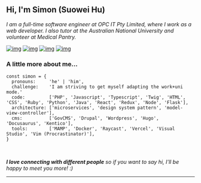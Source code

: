 <h2> Hi, I'm Simon (Suowei Hu) <!-- <img src="https://media.giphy.com/media/mGcNjsfWAjY5AEZNw6/giphy.gif" width="50"> --></h2>


<!--<img align='right' src="https://camo.githubusercontent.com/62da68eb62b1e5f175f7d1f0191dd89a653d7908feb22d37d4a0ab07365d6791/68747470733a2f2f6d656469612e67697068792e636f6d2f6d656469612f4d3967624264396e6244724f5475314d71782f67697068792e676966" width="230">-->

<p><em>
I am a full-time software engineer at OPC IT Pty Limited, where I work as a web developer. I also tutor at the Australian National University and volunteer at Medical Pantry.
</em></p>

[![img](https://img.shields.io/badge/-LinkedIn-black?style=flat-square&logo=Linkedin&logoColor=white)](https://www.linkedin.com/in/suowei-hu-0249b0181/)
[![img](https://img.shields.io/badge/%20My%20Blog%20-black?style=flat-square&logo=Hugo&logoColor=white)](https://blog.simon-hu.org/)
[![img](https://img.shields.io/badge/-GitHub-black?style=flat-square&logo=GitHub&logoColor=white)](https://github.com/SuoweiHu)
[![img](https://img.shields.io/badge/-Gmail-black?style=flat-square&logo=gmail&logoColor=white)](mailto:suowei.h@gmail.com)



### A little more about me...  

```
const simon = {
  pronouns:     'he' | 'him',
  challenge:    'I am striving to get myself adapting the work+uni mode.'
  code:         ['PHP', 'Javascript', 'Typescript', 'Twig', 'HTML', 'CSS', 'Ruby', 'Python', 'Java', 'React', 'Redux', 'Node', 'Flask'],
  architecture: ['microservices', 'design system pattern', 'model-view-controller'],
  cms:          ['GovCMS', 'Drupal', 'Wordpress', 'Hugo', 'Docusaurus', 'Kentico'],
  tools:        ['MAMP', 'Docker', 'Raycast', 'Vercel', 'Visual Studio', 'Vim (Procrastinator)'],
}
```
<br/>

<em><b>I love connecting with different people</b> so if you want to say hi, I'll be happy to meet you more! :)</em> <br/>

---

<!-- This read me is inspired from: -->
<!-- https://github.com/Thaiane/Thaiane -->
<!-- https://github.com/anmol098/anmol098 -->

